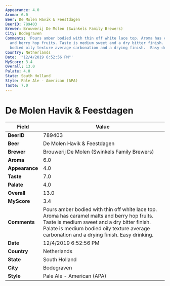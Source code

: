 ```yaml
---
Appearance: 4.0
Aroma: 6.0
Beer: De Molen Havik & Feestdagen
BeerID: 789403
Brewer: Brouwerij De Molen (Swinkels Family Brewers)
City: Bodegraven
Comments: 'Pours amber bodied with thin off white lace top. Aroma has caramel malts
  and berry hop fruits. Taste is medium sweet and a dry bitter finish. Palate is medium
  bodied oily texture average carbonation and a drying finish.  Easy drinking. '
Country: Netherlands
Date: '"12/4/2019 6:52:56 PM"'
MyScore: 3.4
Overall: 13.0
Palate: 4.0
State: South Holland
Style: Pale Ale - American (APA)
Taste: 7.0
---
```


# De Molen Havik & Feestdagen

| Field         | Value |
|---------------|-------|
| **BeerID** | 789403 |
| **Beer** | De Molen Havik & Feestdagen |
| **Brewer** | Brouwerij De Molen (Swinkels Family Brewers) |
| **Aroma** | 6.0 |
| **Appearance** | 4.0 |
| **Taste** | 7.0 |
| **Palate** | 4.0 |
| **Overall** | 13.0 |
| **MyScore** | 3.4 |
| **Comments** | Pours amber bodied with thin off white lace top. Aroma has caramel malts and berry hop fruits. Taste is medium sweet and a dry bitter finish. Palate is medium bodied oily texture average carbonation and a drying finish.  Easy drinking.  |
| **Date** | 12/4/2019 6:52:56 PM |
| **Country** | Netherlands |
| **State** | South Holland |
| **City** | Bodegraven |
| **Style** | Pale Ale - American (APA) |

